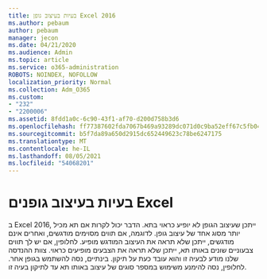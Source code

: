 ```yaml
---
title: בעיות בעיצוב גופן Excel 2016
ms.author: pebaum
author: pebaum
manager: jecon
ms.date: 04/21/2020
ms.audience: Admin
ms.topic: article
ms.service: o365-administration
ROBOTS: NOINDEX, NOFOLLOW
localization_priority: Normal
ms.collection: Adm_O365
ms.custom:
- "232"
- "2200006"
ms.assetid: 8fdd1a0c-6c90-43f1-af70-d200d758b3d6
ms.openlocfilehash: ff77387602fda7067b469a93289dc071d0c9ba52eff67c5fb04f4426e4034eaf
ms.sourcegitcommit: b5f7da89a650d2915dc652449623c78be6247175
ms.translationtype: MT
ms.contentlocale: he-IL
ms.lasthandoff: 08/05/2021
ms.locfileid: "54068201"
---
```

# <a name="font-formatting-problems-in-excel"></a>בעיות בעיצוב גופנים Excel

ב Excel 2016, ייתכן שעיצוב הגופן לא יופיע כראוי בתא. הדבר יכול לקרות אם תא מכיל יותר מסוג אחד של עיצוב גופן. לדוגמה, אם תווים מסוימים מודגשים, ואחרים אינם מודגשים, ייתכן שלא תראה את העיצוב המודגש מופיע. לחלופין, אם יש לך תווים צבעוניים שונים באותו תא, ייתכן שלא תראה את הצבעים מופיעים כראוי. צוות ההנדסה שלנו מודע לבעיה זו והוא עובד כעת על תיקון. בינתיים, נסה להשתמש בגופן אחר. לחלופין, נסה להימנע משימוש במספר סוגים של עיצוב באותו תא עד לתיקון בעיה זו.
  